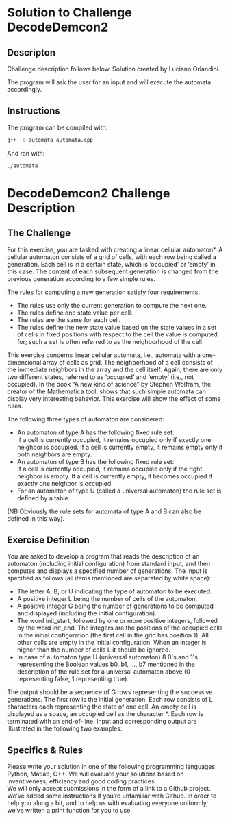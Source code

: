 # Solution to Challenge DecodeDemcon2
## Descripton
Challenge description follows below. Solution created by Luciano Orlandini.  

The program will ask the user for an input and will execute the automata accordingly.

## Instructions
The program can be compiled with:

```bash
g++ -o automata automata.cpp
```

And ran with:

```bash
./automata
```

# DecodeDemcon2 Challenge Description

## The Challenge
For this exercise, you are tasked with creating a linear cellular automaton*. A cellular automaton consists of a grid of cells, with each row being called a generation. Each cell is in a certain state, which is ‘occupied’ or ‘empty’ in this case. The content of each subsequent generation is changed from the previous generation according to a few simple rules.  

The rules for computing a new generation satisfy four requirements:
- The rules use only the current generation to compute the next one.
- The rules define one state value per cell.
- The rules are the same for each cell.
- The rules define the new state value based on the state values in a set of cells in fixed positions with respect to the cell the value is computed for; such a set is often referred to as the neighborhood of the cell.  

This exercise concerns linear cellular automata, i.e., automata with a one-dimensional array of cells as grid. The neighborhood of a cell consists of the immediate neighbors in the array and the cell itself. Again, there are only two different states, referred to as ‘occupied’ and ‘empty’ (i.e., not occupied). In the book “A new kind of science” by Stephen Wolfram, the creator of the Mathematica tool, shows that such simple automata can display very interesting behavior. This exercise will show the effect of some rules.  

The following three types of automaton are considered:
- An automaton of type A has the following fixed rule set:  
If a cell is currently occupied, it remains occupied only if exactly one neighbor is occupied.
If a cell is currently empty, it remains empty only if both neighbors are empty.
- An automaton of type B has the following fixed rule set:  
If a cell is currently occupied, it remains occupied only if the right neighbor is empty.
If a cell is currently empty, it becomes occupied if exactly one neighbor is occupied.
- For an automaton of type U (called a universal automaton) the rule set is defined by a table.

(NB Obviously the rule sets for automata of type A and B can also be defined in this way).
 
## Exercise Definition
You are asked to develop a program that reads the description of an automaton (including initial configuration) from standard input, and then computes and displays a specified number of generations. The input is specified as follows (all items mentioned are separated by white space):  
- The letter A, B, or U indicating the type of automaton to be executed.
- A positive integer L being the number of cells of the automaton.
- A positive integer G being the number of generations to be computed and displayed (including the initial configuration).
- The word init_start, followed by one or more positive integers, followed by the word init_end. The integers are the positions of the occupied cells in the initial configuration (the first cell in the grid has position 1). All other cells are empty in the initial configuration. When an integer is higher than the number of cells L it should be ignored.
- In case of automaton type U (universal automaton) 8 0's and 1's representing the Boolean values b0, b1, …, b7 mentioned in the description of the rule set for a universal automaton above (0 representing false, 1 representing true).  

The output should be a sequence of G rows representing the successive generations. The first row is the initial generation. Each row consists of L characters each representing the state of one cell. An empty cell is displayed as a space, an occupied cell as the character *. Each row is terminated with an end-of-line.
Input and corresponding output are illustrated in the following two examples:
 

## Specifics & Rules
Please write your solution in one of the following programming languages: Python, Matlab, C++. We will evaluate your solutions based on inventiveness, efficiency and good coding practices.  
We will only accept submissions in the form of a link to a Github project. We’ve added some instructions if you’re unfamiliar with Github. In order to help you along a bit, and to help us with evaluating everyone uniformly, we’ve written a print function for you to use.